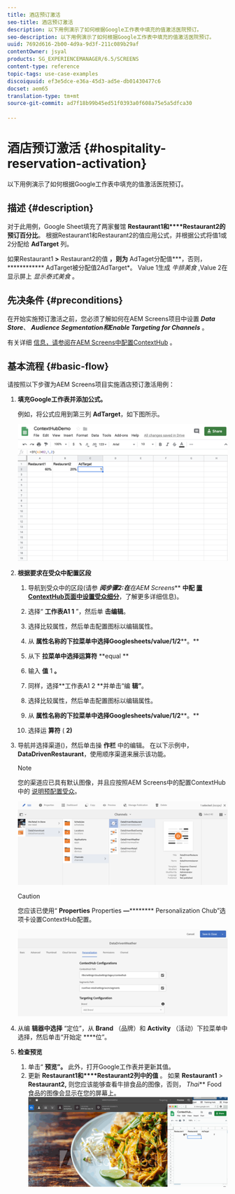 ```yaml
---
title: 酒店预订激活
seo-title: 酒店预订激活
description: 以下用例演示了如何根据Google工作表中填充的值激活医院预订。
seo-description: 以下用例演示了如何根据Google工作表中填充的值激活医院预订。
uuid: 7692d616-2b00-4d9a-9d3f-211c089b29af
contentOwner: jsyal
products: SG_EXPERIENCEMANAGER/6.5/SCREENS
content-type: reference
topic-tags: use-case-examples
discoiquuid: ef3e5dce-e36a-45d3-ad5e-db01430477c6
docset: aem65
translation-type: tm+mt
source-git-commit: ad7f18b99b45ed51f0393a0f608a75e5a5dfca30

---
```



# 酒店预订激活 {#hospitality-reservation-activation}

以下用例演示了如何根据Google工作表中填充的值激活医院预订。

## 描述 {#description}

对于此用例，Google Sheet填充了两家餐馆 **Restaurant1和****Restaurant2的预订百分比**。 根据Restaurant1和Restaurant2的值应用公式，并根据公式将值1或2分配给 **AdTarget** 列。

如果Restaurant1 **&gt;** Restaurant2的值 **，则为** AdTaget分配值***，否则， ************ AdTarget被分配值2AdTarget*。 Value 1生成 *牛排美食* ,Value 2在显示屏上 *显示泰式美食* 。

## 先决条件 {#preconditions}

在开始实施预订激活之前，您必须了解如何在AEM Screens项目中设置 ***Data Store***、 ***Audience Segmentation******和Enable Targeting for Channels*** 。

有关详细 [信息，请参阅在AEM Screens中配置ContextHub](configuring-context-hub.md) 。

## 基本流程 {#basic-flow}

请按照以下步骤为AEM Screens项目实施酒店预订激活用例：

1. **填充Google工作表并添加公式。**

   例如，将公式应用到第三列 **AdTarget**，如下图所示。

   ![screen_shot_2019-04-29at94132am](assets/screen_shot_2019-04-29at94132am.png)

1. **根据要求在受众中配置区段**

   1. 导航到受众中的区段(请参 ***阅步骤2:在**在AEM Screens*** **中配 [置ContextHub页面中设置受众细分](configuring-context-hub.md)**，了解更多详细信息)。

   1. 选择“ **工作表A1 1** ”，然后单 **击编辑**。

   1. 选择比较属性，然后单击配置图标以编辑属性。
   1. 从 **属性名称的下拉菜单中选择Googlesheets/value/1/2****。**

   1. 从下 **拉菜单中选择运算符** **equal **

   1. 输入 **值** 1 **。**

   1. 同样，选择**工作表A1 2 **并单击“编 **辑”**。

   1. 选择比较属性，然后单击配置图标以编辑属性。
   1. 从 **属性名称的下拉菜单中选择Googlesheets/value/1/2****。**

   1. 选择运 **算符** ( **2)**

1. 导航并选择渠道()，然后单击操 **作栏** 中的编辑。 在以下示例中， **DataDrivenRestaurant**，使用顺序渠道来展示该功能。

   >[!NOTE]
   >
   >您的渠道应已具有默认图像，并且应按照AEM Screens中的配置ContextHub中的 [说明预配置受众](configuring-context-hub.md)。

   ![screen_shot_2019-05-08at14652pm](assets/screen_shot_2019-05-08at14652pm.png)

   >[!CAUTION]
   >
   >您应该已使用“ **Properties** Properties **—********** Personalization Chub”选项卡设置ContextHub配置。

   ![screen_shot_2019-05-08at114106am](assets/screen_shot_2019-05-08at114106am.png)

1. 从编 **辑器中选择** “定位”，从 **Brand** （品牌）和 **Activity** （活动）下拉菜单中选择，然后单击“开始定 ****&#x200B;位”。
1. **检查预览**

   1. 单击“ **预览”。** 此外，打开Google工作表并更新其值。
   1. 更新 **Restaurant1和****Restaurant2列中的值** 。 如果 **Restaurant1** &gt; **Restaurant2,** 则您应该能够查看牛排食品的图像，否则， *Thai*** Food食品的图像会显示在您的屏幕上。
   ![result5](assets/result5.gif)


